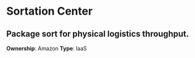 # Sortation Center
## Package sort for physical logistics throughput.
**Ownership**: Amazon
**Type**: IaaS
